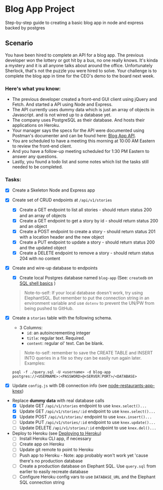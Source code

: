 # Blog App Project
Step-by-step guide to creating a basic blog app in node and express backed by postgres

## Scenario
You have been hired to complete an API for a blog app. The previous developer won the lottery or got hit by a bus, no one really knows. It's kinda a mystery and it is all anyone talks about around the office. Unfortunately Sherlock, that's not the puzzle you were hired to solve. Your challenge is to complete the blog app in time for the CEO's demo to the board next week.

### Here's what you know:
- The previous developer created a front-end GUI client using jQuery and Fetch. And started a API using Node and Express.
- The API currently uses dummy data which is just an array of objects in Javascript. and is not wired up to a database yet.
- The company uses PostgreSQL as their database. And hosts their applications on Heroku.
- Your manager says the specs for the API were documented using Postman's documenter and can be found here: [Blog App API](https://documenter.getpostman.com/view/1161985/blog-app/7EBeDoD).
- You are scheduled to have a meeting this morning at 10:00 AM Eastern to review the front-end client.
- And you have a follow-up meeting scheduled for 1:30 PM Eastern to answer any questions.
- Lastly, you found a todo list and some notes which list the tasks still needed to be completed.


### Tasks: 
- [x] Create a Skeleton Node and Express app
- [x] Create set of CRUD endpoints at `/api/v1/stories`
  - [x] Create a GET endpoint to list all stories - should return status 200 and an array of objects
  - [x] Create a GET endpoint to get a story by id - should return status 200 and an object
  - [x] Create a POST endpoint to create a story - should return status 201 with a location header and the new object
  - [x] Create a PUT endpoint to update a story - should return status 200 and the updated object
  - [x] Create a DELETE endpoint to remove a story - should return status 204 with no content

- [x] Create and wire-up database to endpoints
  - [x] Create local Postgres database named `blog-app` (See: `createdb` on [SQL shell basics](https://courses.thinkful.com/node-sql-001v1/assignment/1.1.2) )
  > Note-to-self: If your local database doesn't work, try using ElephantSQL. But remember to put the connection string in an environment variable and use `dotenv` to prevent the UN/PW from being pushed to GitHub.
- [x] Create a `stories` table with the following schema.
  - 3 Columns:
    - `id`: an autoincrementing integer
    - `title`: regular text. Required.
    - `content`: regular ol' text. Can be blank.

  > Note-to-self: remember to save the CREATE TABLE and INSERT INTO queries in a file so they can be easily run again later. Examples:

      psql -f ./query.sql -U <username> -d blog-app
      postgres://<USERNAME>:<PASSWORD>@<SERVER:PORT>/<DATABASE>
- [x] Update `config.js` with DB connection info (see [node-restaurants-app-knex](https://github.com/cklanac/node-restaurants-app-knex))
- Replace **dummy data** with real database calls
  - [x] Update GET `/api/v1/stories` endpoint to use `knex.select()...`
  - [x] Update GET `/api/v1/stories/:id` endpoint to use `knex.select()...`
  - [x] Update POST `/api/v1/stories/` endpoint to use `knex.insert()...`
  - [ ] Update PUT `/api/v1/stories/:id` endpoint to use `knex.update()...`
  - [ ] Update DELETE `/api/v1/stories/:id` endpoint to use `knex.del()...`
- Deploy to Heroku (see [Deploying to Heroku](https://courses.thinkful.com/node-001v5/project/1.3.5))
  - [ ] Install Heroku CLI app, if necessary
  - [ ] Create app on Heroku
  - [ ] Update git remote to point to Heroku
  - [ ] Push app to Heroku - Note: app probably won't work yet 'cause there's no production database
  - [ ] Create a production database on Elephant SQL. Use `query.sql` from earlier to easily recreate database
  - [ ] Configure Heroku config vars to use `DATABASE_URL` and the Elephant SQL connection string  
